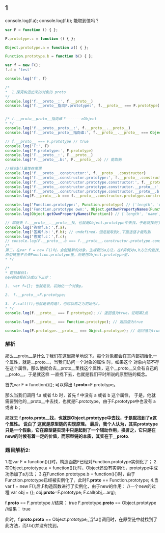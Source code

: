 ## 1
console.log(f.a);
console.log(f.b); 
能取到值吗？

```javaScript
var F = function () { };

F.prototype.c = function () { };

Object.prototype.a = function a() { };

Function.prototype.b = function b() { };

var f = new F();
f.d = 'test'

console.log('f', f)

/*
*  1.探究构造出来的对象的 proto
*/
console.log('f.__proto__:', f.__proto__)
console.log('f.__proto__指向F.prototype:', f.__proto__ === F.prototype) // true


/* f.__proto__proto__指向谁？------->Object
* */
console.log('f.__proto__proto__:', f.__proto__.__proto__)
console.log('f.__proto__proto__指向谁:', f.__proto__.__proto__ === Object.prototype) // true

// f.__proto__ === F.prototype // true
console.log('F:', F)
console.log('F.prototype:', F.prototype)
console.log('F.__proto__:', F.__proto__)
console.log('F.__proto__.b:', F.__proto__.b) // 能取到

//探究b()属性在哪里
console.log('f.__proto__.constructor:', f.__proto__.constructor)
console.log('f.__proto__.constructor.prototype:', f.__proto__.constructor.prototype)
console.log('f.__proto__.constructor.prototype.constructor:', f.__proto__.constructor.prototype.constructor)
console.log('f.__proto__.constructor.prototype.constructor.__proto__:', f.__proto__.constructor.prototype.constructor.__proto__)
console.log('f.__proto__.constructor.prototype.constructor.__proto__.b:', f.__proto__.constructor.prototype.constructor.__proto__.b)
console.log(F.__proto__.b === f.__proto__.constructor.prototype.constructor.__proto__.b) // true

console.log('Function.prototype:', Function.prototype) // ['length', 'name', 'arguments', 'caller', 'constructor', 'apply', 'bind', 'call', 'toString', 'b']
console.log('Function.prototype own:', Object.getOwnPropertyNames(Function.prototype))
console.log(Object.getOwnPropertyNames(Function)) // ['length', 'name', 'prototype']

// 那就去 f.__proto__.__proto__找，也就是Object.prototype中去找，于是就找到了a这个属性。
console.log('答案f.a：',f.a);
console.log('答案f.b：',f.b); // undefined，但是能取到c,下面途径才能取到
console.log('答案f.c：',f.c);
// console.log(F.__proto__.b === f.__proto__.constructor.prototype.constructor.__proto__.b) // true
/*
第二，在var f = new F()时，会创建新的对象，生成新的a方法，在f实例对a,b方法的查找上，
原型链里不会去Function.prototype里，而是在Object.prototype里，
* */

/*
* 题目解析1:
new的过程拆分成以下三步：

1、 var f={}; 也就是说，初始化一个对象p。

2、 f.__proto__=F.prototype;

3、 F.call(f);也就是说构造f，也可以称之为初始化f。
* */
console.log(f.__proto__ === F.prototype); // 返回值为true，证明第2点

console.log(F.__proto__ === Function.prototype); // 返回值为true

console.log(F.prototype.__proto__ === Object.prototype); // 返回值为true
```

### 解析
那么__proto__是什么？我们在这里简单地说下。每个对象都会在其内部初始化一个属性，就是__proto__，当我们访问一个对象的属性 时，如果这个
对象内部不存在这个属性，那么他就会去__proto__里找这个属性，这个__proto__又会有自己的__proto__，于是就这样 一直找下去，也就是我们平时所说的原型链的概念。

首先var F = function(){}; 可以得出 f.__proto__=F.prototype。

那么当我们调用 f.a 或者 f.b 时，首先 f 中没有 a 或者 b 这个属性， 于是，他就需要到他的__proto__中去找，也就是F.prototype，由于F.prototype中也没有 a 或者 b；

那就去 f.__proto__.__proto__找，也就是Object.prototype中去找，于是就找到了a这个属性。
说白了 这就是原型链的实现原理。
最后，我个人认为，其实prototype只是一个假象，它在原型链实现中只是起到了一个辅助作用，换言之，它只是在new的时候有着一定的价值，而原型链的本质，其实在于__proto__.

### 题目解析2:
1.在var F = function(){}时，构造函数F已经对Function.prototype实例化了；
2.在Object.prototype.a = function(){};时，Object还没有实例化，prototype中成功添加了a方法；
3.在Function.prototype.b = function(){}时，由于Function.prototype已经被实例化了，此时F.__proto__ == Function.prototype;
4.当var f = new F();后,F构造函数进行了实例化，由于new的作用：
//一个new的过程
var obj = {};
obj.__proto__=F.prototype;
F.call(obj,...arg);

f.__proto__ == F.prototype
//结果： true
F.prototype.__proto__ == Object.prototype
//结果： true

此时，f.__proto__.__proto__ == Object.prototype;,当f.a()调用时，在原型链中就找到了此方法，而f.b()并没有找到。
